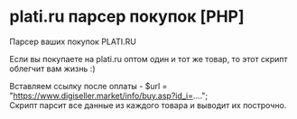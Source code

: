 # plati.ru парсер покупок [PHP]
Парсер ваших покупок PLATI.RU

Если вы покупаете на plati.ru оптом один и тот же товар, то этот скрипт облегчит вам жизнь :)

Вставляем ссылку после оплаты - $url = "https://www.digiseller.market/info/buy.asp?id_i=...."; <br>
Скрипт парсит все данные из каждого товара и выводит их построчно.

